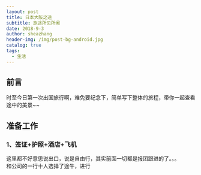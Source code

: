 ```yaml
---
layout: post
title: 日本大阪之途
subtitle: 旅途所见所闻
date: 2018-9-3
author: sheazhang
header-img: /img/post-bg-android.jpg
catalog: true
tags:
  - 生活
---
```


## 前言

时至今日第一次出国旅行啊，难免要纪念下，简单写下整体的旅程，带你一起查看途中的美景~~

## 准备工作

### 1、签证+护照+酒店+飞机

这里都不好意思说出口，说是自由行，其实前面一切都是报团跟进的了。。。  
和公司的一行十人选择了途牛，进行






